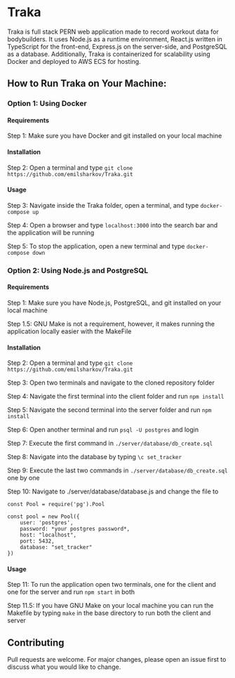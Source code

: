 # Traka

Traka is full stack PERN web application made to record workout data for bodybuilders. It uses Node.js as a runtime environment, React.js written in TypeScript for the front-end, Express.js on the server-side, and PostgreSQL as a database. Additionally, Traka is containerized for scalability using Docker and deployed to AWS ECS for hosting.

## How to Run Traka on Your Machine:

### Option 1: Using Docker

#### Requirements

Step 1: Make sure you have Docker and git installed on your local machine

#### Installation

Step 2: Open a terminal and type ```git clone https://github.com/emilsharkov/Traka.git```

#### Usage

Step 3: Navigate inside the Traka folder, open a terminal, and type ```docker-compose up```

Step 4: Open a browser and type ```localhost:3000``` into the search bar and the application will be running

Step 5: To stop the application, open a new terminal and type ```docker-compose down```

### Option 2: Using Node.js and PostgreSQL

#### Requirements

Step 1: Make sure you have Node.js, PostgreSQL, and git installed on your local machine

Step 1.5: GNU Make is not a requirement, however, it makes running the application locally easier with the MakeFile

#### Installation

Step 2: Open a terminal and type ```git clone https://github.com/emilsharkov/Traka.git```

Step 3: Open two terminals and navigate to the cloned repository folder

Step 4: Navigate the first terminal into the client folder and run ```npm install```

Step 5: Navigate the second terminal into the server folder and run ```npm install```

Step 6: Open another terminal and run ```psql -U postgres``` and login

Step 7: Execute the first command in ```./server/database/db_create.sql```

Step 8: Navigate into the database by typing ```\c set_tracker```

Step 9: Execute the last two commands in ```./server/database/db_create.sql``` one by one

Step 10: Navigate to ./server/database/database.js and change the file to 
```
const Pool = require('pg').Pool

const pool = new Pool({
    user: 'postgres',
    password: *your postgres password*,
    host: "localhost",
    port: 5432,
    database: "set_tracker"
})
```
#### Usage

Step 11: To run the application open two terminals, one for the client and one for the server and run ```npm start``` in both

Step 11.5: If you have GNU Make on your local machine you can run the Makefile by typing ```make``` in the base directory to run both the client and server 

## Contributing

Pull requests are welcome. For major changes, please open an issue first to discuss what you would like to change.
